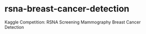 # rsna-breast-cancer-detection
Kaggle Competition: RSNA Screening Mammography Breast Cancer Detection
